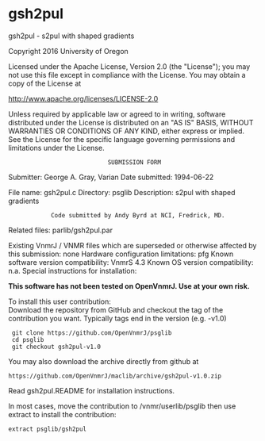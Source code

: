 # gsh2pul
 gsh2pul - s2pul with shaped gradients

 Copyright 2016 University of Oregon

 Licensed under the Apache License, Version 2.0 (the "License");
 you may not use this file except in compliance with the License.
 You may obtain a copy of the License at

   http://www.apache.org/licenses/LICENSE-2.0

 Unless required by applicable law or agreed to in writing, software
 distributed under the License is distributed on an "AS IS" BASIS,
 WITHOUT WARRANTIES OR CONDITIONS OF ANY KIND, either express or implied.
 See the License for the specific language governing permissions and
 limitations under the License.

                                SUBMISSION FORM

Submitter:      George A. Gray, Varian
Date submitted: 1994-06-22

File name:      gsh2pul.c
Directory:      psglib
Description:    s2pul with shaped gradients

                Code submitted by Andy Byrd at NCI, Fredrick, MD.

Related files:  parlib/gsh2pul.par


Existing VnmrJ / VNMR files which are superseded or
otherwise affected by this submission:  none
Hardware configuration limitations:     pfg
Known software version compatibility:   VnmrS 4.3
Known OS version compatibility:         n.a.
Special instructions for installation:

**This software has not been tested on OpenVnmrJ. Use at your own risk.**

To install this user contribution:  
Download the repository from GitHub and checkout the tag of the contribution you want.
Typically tags end in the version (e.g. -v1.0)

     git clone https://github.com/OpenVnmrJ/psglib  
     cd psglib  
     git checkout gsh2pul-v1.0


You may also download the archive directly from github at

    https://github.com/OpenVnmrJ/maclib/archive/gsh2pul-v1.0.zip

Read gsh2pul.README for installation instructions.

In most cases, move the contribution to /vnmr/userlib/psglib 
then use extract to install the contribution:  

    extract psglib/gsh2pul